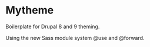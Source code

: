 # Mytheme

Boilerplate for Drupal 8 and 9 theming.

Using the new Sass module system @use and @forward.